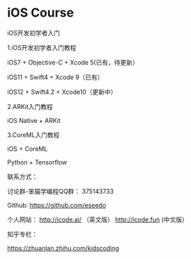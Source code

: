 iOS Course
==========

iOS开发初学者入门

1.iOS开发初学者入门教程

iOS7 + Objective-C + Xcode 5(已有，待更新）

iOS11 + Swift4 + Xcode 9（已有）

iOS12 + Swift4.2 + Xcode10（更新中）

2.ARKit入门教程

iOS Native + ARKit  

3.CoreML入门教程

iOS + CoreML 

Python + Tensorflow

联系方式：

讨论群-笨猫学编程QQ群：
375143733

Github:
https://github.com/eseedo

个人网站：
http://icode.ai/ （英文版）
http://icode.fun (中文版）

知乎专栏：

https://zhuanlan.zhihu.com/kidscoding



